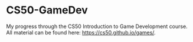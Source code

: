 # CS50-GameDev

My progress through the CS50 Introduction to Game Development course. All material can be found here: https://cs50.github.io/games/.
